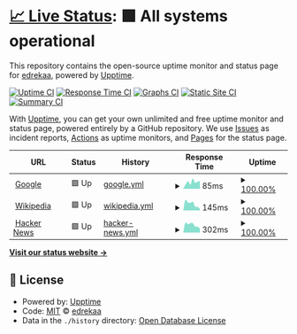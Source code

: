 # [📈 Live Status](https://edrekaa.github.io/monitor): <!--live status--> **🟩 All systems operational**

This repository contains the open-source uptime monitor and status page for [edrekaa](https://edrekaa.github.io/monitor), powered by [Upptime](https://github.com/upptime/upptime).

[![Uptime CI](https://github.com/edrekaa/monitor/workflows/Uptime%20CI/badge.svg)](https://github.com/edrekaa/monitor/actions?query=workflow%3A%22Uptime+CI%22)
[![Response Time CI](https://github.com/edrekaa/monitor/workflows/Response%20Time%20CI/badge.svg)](https://github.com/edrekaa/monitor/actions?query=workflow%3A%22Response+Time+CI%22)
[![Graphs CI](https://github.com/edrekaa/monitor/workflows/Graphs%20CI/badge.svg)](https://github.com/edrekaa/monitor/actions?query=workflow%3A%22Graphs+CI%22)
[![Static Site CI](https://github.com/edrekaa/monitor/workflows/Static%20Site%20CI/badge.svg)](https://github.com/edrekaa/monitor/actions?query=workflow%3A%22Static+Site+CI%22)
[![Summary CI](https://github.com/edrekaa/monitor/workflows/Summary%20CI/badge.svg)](https://github.com/edrekaa/monitor/actions?query=workflow%3A%22Summary+CI%22)

With [Upptime](https://upptime.js.org), you can get your own unlimited and free uptime monitor and status page, powered entirely by a GitHub repository. We use [Issues](https://github.com/edrekaa/monitor/issues) as incident reports, [Actions](https://github.com/edrekaa/monitor/actions) as uptime monitors, and [Pages](https://edrekaa.github.io/monitor) for the status page.

<!--start: status pages-->
<!-- This summary is generated by Upptime (https://github.com/upptime/upptime) -->
<!-- Do not edit this manually, your changes will be overwritten -->
<!-- prettier-ignore -->
| URL | Status | History | Response Time | Uptime |
| --- | ------ | ------- | ------------- | ------ |
| <img alt="" src="https://favicons.githubusercontent.com/www.google.com" height="13"> [Google](https://www.google.com) | 🟩 Up | [google.yml](https://github.com/edrekaa/monitor/commits/HEAD/history/google.yml) | <details><summary><img alt="Response time graph" src="./graphs/google/response-time-week.png" height="20"> 85ms</summary><br><a href="https://edrekaa.github.io/monitor/history/google"><img alt="Response time 89" src="https://img.shields.io/endpoint?url=https%3A%2F%2Fraw.githubusercontent.com%2Fedrekaa%2Fmonitor%2FHEAD%2Fapi%2Fgoogle%2Fresponse-time.json"></a><br><a href="https://edrekaa.github.io/monitor/history/google"><img alt="24-hour response time 66" src="https://img.shields.io/endpoint?url=https%3A%2F%2Fraw.githubusercontent.com%2Fedrekaa%2Fmonitor%2FHEAD%2Fapi%2Fgoogle%2Fresponse-time-day.json"></a><br><a href="https://edrekaa.github.io/monitor/history/google"><img alt="7-day response time 85" src="https://img.shields.io/endpoint?url=https%3A%2F%2Fraw.githubusercontent.com%2Fedrekaa%2Fmonitor%2FHEAD%2Fapi%2Fgoogle%2Fresponse-time-week.json"></a><br><a href="https://edrekaa.github.io/monitor/history/google"><img alt="30-day response time 95" src="https://img.shields.io/endpoint?url=https%3A%2F%2Fraw.githubusercontent.com%2Fedrekaa%2Fmonitor%2FHEAD%2Fapi%2Fgoogle%2Fresponse-time-month.json"></a><br><a href="https://edrekaa.github.io/monitor/history/google"><img alt="1-year response time 89" src="https://img.shields.io/endpoint?url=https%3A%2F%2Fraw.githubusercontent.com%2Fedrekaa%2Fmonitor%2FHEAD%2Fapi%2Fgoogle%2Fresponse-time-year.json"></a></details> | <details><summary><a href="https://edrekaa.github.io/monitor/history/google">100.00%</a></summary><a href="https://edrekaa.github.io/monitor/history/google"><img alt="All-time uptime 100.00%" src="https://img.shields.io/endpoint?url=https%3A%2F%2Fraw.githubusercontent.com%2Fedrekaa%2Fmonitor%2FHEAD%2Fapi%2Fgoogle%2Fuptime.json"></a><br><a href="https://edrekaa.github.io/monitor/history/google"><img alt="24-hour uptime 100.00%" src="https://img.shields.io/endpoint?url=https%3A%2F%2Fraw.githubusercontent.com%2Fedrekaa%2Fmonitor%2FHEAD%2Fapi%2Fgoogle%2Fuptime-day.json"></a><br><a href="https://edrekaa.github.io/monitor/history/google"><img alt="7-day uptime 100.00%" src="https://img.shields.io/endpoint?url=https%3A%2F%2Fraw.githubusercontent.com%2Fedrekaa%2Fmonitor%2FHEAD%2Fapi%2Fgoogle%2Fuptime-week.json"></a><br><a href="https://edrekaa.github.io/monitor/history/google"><img alt="30-day uptime 100.00%" src="https://img.shields.io/endpoint?url=https%3A%2F%2Fraw.githubusercontent.com%2Fedrekaa%2Fmonitor%2FHEAD%2Fapi%2Fgoogle%2Fuptime-month.json"></a><br><a href="https://edrekaa.github.io/monitor/history/google"><img alt="1-year uptime 100.00%" src="https://img.shields.io/endpoint?url=https%3A%2F%2Fraw.githubusercontent.com%2Fedrekaa%2Fmonitor%2FHEAD%2Fapi%2Fgoogle%2Fuptime-year.json"></a></details>
| <img alt="" src="https://favicons.githubusercontent.com/en.wikipedia.org" height="13"> [Wikipedia](https://en.wikipedia.org) | 🟩 Up | [wikipedia.yml](https://github.com/edrekaa/monitor/commits/HEAD/history/wikipedia.yml) | <details><summary><img alt="Response time graph" src="./graphs/wikipedia/response-time-week.png" height="20"> 145ms</summary><br><a href="https://edrekaa.github.io/monitor/history/wikipedia"><img alt="Response time 188" src="https://img.shields.io/endpoint?url=https%3A%2F%2Fraw.githubusercontent.com%2Fedrekaa%2Fmonitor%2FHEAD%2Fapi%2Fwikipedia%2Fresponse-time.json"></a><br><a href="https://edrekaa.github.io/monitor/history/wikipedia"><img alt="24-hour response time 292" src="https://img.shields.io/endpoint?url=https%3A%2F%2Fraw.githubusercontent.com%2Fedrekaa%2Fmonitor%2FHEAD%2Fapi%2Fwikipedia%2Fresponse-time-day.json"></a><br><a href="https://edrekaa.github.io/monitor/history/wikipedia"><img alt="7-day response time 145" src="https://img.shields.io/endpoint?url=https%3A%2F%2Fraw.githubusercontent.com%2Fedrekaa%2Fmonitor%2FHEAD%2Fapi%2Fwikipedia%2Fresponse-time-week.json"></a><br><a href="https://edrekaa.github.io/monitor/history/wikipedia"><img alt="30-day response time 186" src="https://img.shields.io/endpoint?url=https%3A%2F%2Fraw.githubusercontent.com%2Fedrekaa%2Fmonitor%2FHEAD%2Fapi%2Fwikipedia%2Fresponse-time-month.json"></a><br><a href="https://edrekaa.github.io/monitor/history/wikipedia"><img alt="1-year response time 188" src="https://img.shields.io/endpoint?url=https%3A%2F%2Fraw.githubusercontent.com%2Fedrekaa%2Fmonitor%2FHEAD%2Fapi%2Fwikipedia%2Fresponse-time-year.json"></a></details> | <details><summary><a href="https://edrekaa.github.io/monitor/history/wikipedia">100.00%</a></summary><a href="https://edrekaa.github.io/monitor/history/wikipedia"><img alt="All-time uptime 100.00%" src="https://img.shields.io/endpoint?url=https%3A%2F%2Fraw.githubusercontent.com%2Fedrekaa%2Fmonitor%2FHEAD%2Fapi%2Fwikipedia%2Fuptime.json"></a><br><a href="https://edrekaa.github.io/monitor/history/wikipedia"><img alt="24-hour uptime 100.00%" src="https://img.shields.io/endpoint?url=https%3A%2F%2Fraw.githubusercontent.com%2Fedrekaa%2Fmonitor%2FHEAD%2Fapi%2Fwikipedia%2Fuptime-day.json"></a><br><a href="https://edrekaa.github.io/monitor/history/wikipedia"><img alt="7-day uptime 100.00%" src="https://img.shields.io/endpoint?url=https%3A%2F%2Fraw.githubusercontent.com%2Fedrekaa%2Fmonitor%2FHEAD%2Fapi%2Fwikipedia%2Fuptime-week.json"></a><br><a href="https://edrekaa.github.io/monitor/history/wikipedia"><img alt="30-day uptime 99.94%" src="https://img.shields.io/endpoint?url=https%3A%2F%2Fraw.githubusercontent.com%2Fedrekaa%2Fmonitor%2FHEAD%2Fapi%2Fwikipedia%2Fuptime-month.json"></a><br><a href="https://edrekaa.github.io/monitor/history/wikipedia"><img alt="1-year uptime 100.00%" src="https://img.shields.io/endpoint?url=https%3A%2F%2Fraw.githubusercontent.com%2Fedrekaa%2Fmonitor%2FHEAD%2Fapi%2Fwikipedia%2Fuptime-year.json"></a></details>
| <img alt="" src="https://favicons.githubusercontent.com/news.ycombinator.com" height="13"> [Hacker News](https://news.ycombinator.com) | 🟩 Up | [hacker-news.yml](https://github.com/edrekaa/monitor/commits/HEAD/history/hacker-news.yml) | <details><summary><img alt="Response time graph" src="./graphs/hacker-news/response-time-week.png" height="20"> 302ms</summary><br><a href="https://edrekaa.github.io/monitor/history/hacker-news"><img alt="Response time 311" src="https://img.shields.io/endpoint?url=https%3A%2F%2Fraw.githubusercontent.com%2Fedrekaa%2Fmonitor%2FHEAD%2Fapi%2Fhacker-news%2Fresponse-time.json"></a><br><a href="https://edrekaa.github.io/monitor/history/hacker-news"><img alt="24-hour response time 407" src="https://img.shields.io/endpoint?url=https%3A%2F%2Fraw.githubusercontent.com%2Fedrekaa%2Fmonitor%2FHEAD%2Fapi%2Fhacker-news%2Fresponse-time-day.json"></a><br><a href="https://edrekaa.github.io/monitor/history/hacker-news"><img alt="7-day response time 302" src="https://img.shields.io/endpoint?url=https%3A%2F%2Fraw.githubusercontent.com%2Fedrekaa%2Fmonitor%2FHEAD%2Fapi%2Fhacker-news%2Fresponse-time-week.json"></a><br><a href="https://edrekaa.github.io/monitor/history/hacker-news"><img alt="30-day response time 309" src="https://img.shields.io/endpoint?url=https%3A%2F%2Fraw.githubusercontent.com%2Fedrekaa%2Fmonitor%2FHEAD%2Fapi%2Fhacker-news%2Fresponse-time-month.json"></a><br><a href="https://edrekaa.github.io/monitor/history/hacker-news"><img alt="1-year response time 311" src="https://img.shields.io/endpoint?url=https%3A%2F%2Fraw.githubusercontent.com%2Fedrekaa%2Fmonitor%2FHEAD%2Fapi%2Fhacker-news%2Fresponse-time-year.json"></a></details> | <details><summary><a href="https://edrekaa.github.io/monitor/history/hacker-news">100.00%</a></summary><a href="https://edrekaa.github.io/monitor/history/hacker-news"><img alt="All-time uptime 100.00%" src="https://img.shields.io/endpoint?url=https%3A%2F%2Fraw.githubusercontent.com%2Fedrekaa%2Fmonitor%2FHEAD%2Fapi%2Fhacker-news%2Fuptime.json"></a><br><a href="https://edrekaa.github.io/monitor/history/hacker-news"><img alt="24-hour uptime 100.00%" src="https://img.shields.io/endpoint?url=https%3A%2F%2Fraw.githubusercontent.com%2Fedrekaa%2Fmonitor%2FHEAD%2Fapi%2Fhacker-news%2Fuptime-day.json"></a><br><a href="https://edrekaa.github.io/monitor/history/hacker-news"><img alt="7-day uptime 100.00%" src="https://img.shields.io/endpoint?url=https%3A%2F%2Fraw.githubusercontent.com%2Fedrekaa%2Fmonitor%2FHEAD%2Fapi%2Fhacker-news%2Fuptime-week.json"></a><br><a href="https://edrekaa.github.io/monitor/history/hacker-news"><img alt="30-day uptime 100.00%" src="https://img.shields.io/endpoint?url=https%3A%2F%2Fraw.githubusercontent.com%2Fedrekaa%2Fmonitor%2FHEAD%2Fapi%2Fhacker-news%2Fuptime-month.json"></a><br><a href="https://edrekaa.github.io/monitor/history/hacker-news"><img alt="1-year uptime 100.00%" src="https://img.shields.io/endpoint?url=https%3A%2F%2Fraw.githubusercontent.com%2Fedrekaa%2Fmonitor%2FHEAD%2Fapi%2Fhacker-news%2Fuptime-year.json"></a></details>

<!--end: status pages-->

[**Visit our status website →**](https://edrekaa.github.io/monitor)

## 📄 License

- Powered by: [Upptime](https://github.com/upptime/upptime)
- Code: [MIT](./LICENSE) © [edrekaa](https://edrekaa.github.io/monitor)
- Data in the `./history` directory: [Open Database License](https://opendatacommons.org/licenses/odbl/1-0/)
